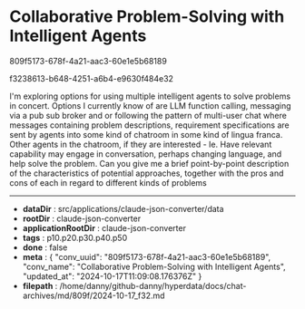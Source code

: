 # Collaborative Problem-Solving with Intelligent Agents

809f5173-678f-4a21-aac3-60e1e5b68189

f3238613-b648-4251-a6b4-e9630f484e32

I'm exploring options for using multiple intelligent agents to solve problems in concert. Options I currently know of are LLM function calling, messaging via a pub sub broker and or following the pattern of multi-user chat where messages containing problem descriptions, requirement specifications are sent by agents into some kind of chatroom in some kind of lingua franca. Other agents in the chatroom, if they are interested - Ie. Have relevant capability may engage in conversation, perhaps changing language, and help solve the problem. Can you give me a brief point-by-point description of the characteristics of potential approaches, together with the pros and cons of each in regard to different kinds of problems

---

* **dataDir** : src/applications/claude-json-converter/data
* **rootDir** : claude-json-converter
* **applicationRootDir** : claude-json-converter
* **tags** : p10.p20.p30.p40.p50
* **done** : false
* **meta** : {
  "conv_uuid": "809f5173-678f-4a21-aac3-60e1e5b68189",
  "conv_name": "Collaborative Problem-Solving with Intelligent Agents",
  "updated_at": "2024-10-17T11:09:08.176376Z"
}
* **filepath** : /home/danny/github-danny/hyperdata/docs/chat-archives/md/809f/2024-10-17_f32.md